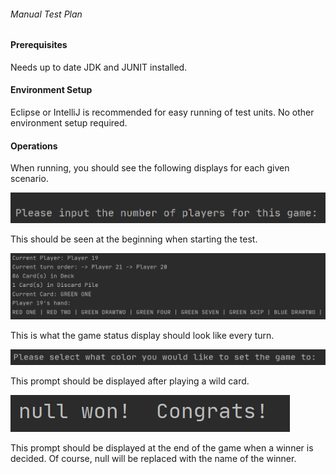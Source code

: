 ###### Manual Test Plan


#### Prerequisites

Needs up to date JDK and JUNIT installed.


#### Environment Setup

Eclipse or IntelliJ is recommended for easy running of test units.
No other environment setup required.


#### Operations

When running, you should see the following displays for each given scenario.


![Start Prompt](242assignment-1.1_startPrompt.PNG)

This should be seen at the beginning when starting the test.


![Game Status](242assignment-1.1_gameStatus.PNG)

This is what the game status display should look like every turn.


![Color Prompt](242assignment-1.1_colorPrompt.PNG)

This prompt should be displayed after playing a wild card.


![Win Prompt](242assignment-1.1_winPrompt.PNG)

This prompt should be displayed at the end of the game when a winner is decided.
Of course, null will be replaced with the name of the winner.
